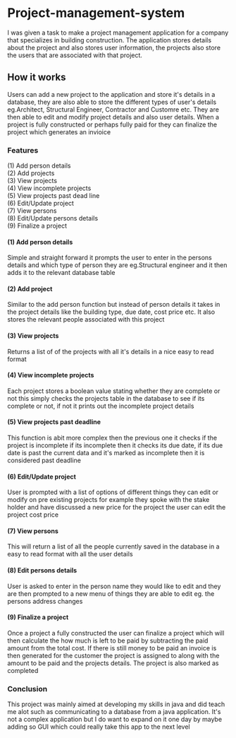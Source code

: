 # Project-management-system
I was given a task to make a project management application for a company that specializes in building construction. The application stores details about the project and also stores user information, the projects also store the users that are associated with that project.

## How it works
Users can add a new project to the application and store it's details in a database, they are also able to store the different types of user's details eg.Architect, Structural Engineer, Contractor and Customre etc. They are then able to edit and modify project details and also user details. When a project is fully constructed or perhaps fully paid for they can finalize the project which generates an invioice

### Features
(1) Add person details</br>
(2) Add projects</br>
(3) View projects</br>
(4) View incomplete projects</br>
(5) View projects past dead line</br>
(6) Edit/Update project</br>
(7) View persons</br>
(8) Edit/Update persons details</br>
(9) Finalize a project</br>

#### (1) Add person details
Simple and straight forward it prompts the user to enter in the persons details and which type of person they are eg.Structural engineer and it then adds it to the relevant database table

#### (2) Add project
Similar to the add person function but instead of person details it takes in the project details like the building type, due date, cost price etc. It also stores the relevant people associated with this project

#### (3) View projects 
Returns a list of of the projects with all it's details in a nice easy to read format 

#### (4) View incomplete projects 
Each project stores a boolean value stating whether they are complete or not this simply checks the projects table in the database to see if its complete or not, if not it prints out the incomplete project details 

#### (5) View projects past deadline 
This function is abit more complex then the previous one it checks if the project is incomplete if its incomplete then it checks its due date, if its due date is past the current data and it's marked as incomplete then it is considered past deadline 

#### (6) Edit/Update project 
User is prompted with a list of options of different things they can edit or modify on pre existing projects for example they spoke with the stake holder and have discussed a new price for the project the user can edit the project cost price

#### (7) View persons
This will return a list of all the people currently saved in the database in a easy to read format with all the user details

#### (8) Edit persons details 
User is asked to enter in the person name they would like to edit and they are then prompted to a new menu of things they are able to edit eg. the persons address changes 

#### (9) Finalize a project 
Once a project a fully constructed the user can finalize a project which will then calculate the how much is left to be paid by subtracting the paid amount from the total cost. If there is still money to be paid an invoice is then generated for the customer the project is assigned to along with the amount to be paid and the projects details. The project is also marked as completed

### Conclusion 
This project was mainly aimed at developing my skills in java and did teach me alot such as communicating to a database from a java application. It's not a complex application but I do want to expand on it one day by maybe adding so GUI which could really take this app to the next level 

